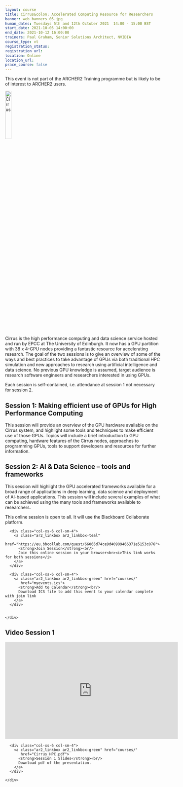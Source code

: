 ```yaml
---
layout: course
title: Cirrus&colon; Accelerated Computing Resource for Researchers
banner: web_banners_05.jpg
human_dates: Tuesdays 5th and 12th October 2021  14:00 - 15:00 BST
start_date: 2021-10-05 14:00:00
end_date: 2021-10-12 16:00:00
trainers: Paul Graham, Senior Solutions Architect, NVIDIA
course_type: vt
registration_status:
registration_url:
location: Online
location_url:
prace_course: false
---
```


This event is not part of the ARCHER2 Training programme but is likely to be of interest to ARCHER2 users.


<a href="https://www.cirrus.ac.uk"><img src="{{ site.baseurl }}/img/cirrus_PoweredbyEPCC.png" alt="Cirrus" title="Cirrus" width="20%" /></a>



Cirrus is the high performance computing and data science service hosted and run by EPCC at The University of Edinburgh. It now has a GPU partition with 38 x 4-GPU nodes providing a fantastic resource for accelerating research. The goal of the two sessions is to give an overview of some of the ways and best practices to take advantage of GPUs via both traditional HPC simulation and new approaches to research using artificial intelligence and data science. No previous GPU knowledge is assumed, target audience is research software engineers and researchers interested in using GPUs. 

Each session is self-contained, i.e. attendance at session 1 not necessary for session 2.
 
## Session 1: Making efficient use of GPUs for High Performance Computing
 
This session will provide an overview of the GPU hardware available on the Cirrus system, and highlight some tools and techniques to make efficient use of those GPUs. Topics will include a brief introduction to GPU computing, hardware features of the Cirrus nodes, approaches to programming GPUs, tools to support developers and resources for further information.
 
## Session 2: AI & Data Science – tools and frameworks
 
This session will highlight the GPU accelerated frameworks available for a broad range of applications in deep learning, data science and deployment of AI-based applications. This session will include several examples of what can be achieved using the many tools and frameworks available to researchers.



This online session is open to all. It will use the Blackboard Collaborate platform.



<section id="service">

  <div class="row ">	

      <div class="col-xs-6 col-sm-4">
        <a class="ar2_linkbox ar2_linkbox-teal" 
          href="https://eu.bbcollab.com/guest/66065d74ce9d40909466371e5153c076">
          <strong>Join Session</strong><br/>
          Join this online session in your browser<br><i>This link works for both sessions</i>
        </a>
      </div>

      <div class="col-xs-6 col-sm-4">
        <a class="ar2_linkbox ar2_linkbox-green" href="courses/"
           href="myevents.ics">
          <strong>Add to Calendar</strong><br/>
          Download ICS file to add this event to your calendar complete with join link
        </a>
      </div>

											
    </div>



<h2><a name="video">Video Session 1</a></h2>

<div>

<iframe title="Video"  width="560" height="315" src="https://www.youtube.com/embed/frbzz-Nh-iE" frameborder="0" allow="accelerometer; autoplay; encrypted-media; gyroscope; picture-in-picture" allowfullscreen></iframe>

</div>



<!--
<h2><a name="video">Video</a></h2>

<div>

<iframe title="Video"  width="560" height="315" src="https://www.youtube.com/embed/XXXXXXXXXXX" frameborder="0" allow="accelerometer; autoplay; encrypted-media; gyroscope; picture-in-picture" allowfullscreen></iframe>

</div>

-->



<section id="service">
  <div class="container">
    <div class="row ">	





      <div class="col-xs-6 col-sm-4">
        <a class="ar2_linkbox ar2_linkbox-green" href="courses/"
           href="Cirrus_HPC.pdf">
          <strong>Session 1 Slides</strong><br/>
          Download pdf of the presentation.
        </a>
      </div>
										
    </div>
  </div>
</section>

